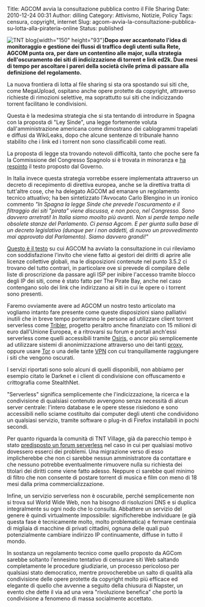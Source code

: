 Title: AGCOM avvia la consultazione pubblica contro il File Sharing
Date: 2010-12-24 00:31
Author: dilling
Category: Attivismo, Notizie, Policy
Tags: censura, copyright, internet
Slug: agcom-avvia-la-consultazione-pubblica-su-lotta-alla-pirateria-online
Status: published

![TNT blog](http://www.ens.it/public/notizie/immagini/1582630_agcom.jpg){width="150" height="93"}**Dopo aver accantonato l'idea di monitoraggio e gestione dei flussi di traffico degli utenti sulla Rete, AGCOM punta ora, per dare un contentino alle major, sulla strategia dell'oscuramento dei siti di indicizzazione di torrent e link ed2k. Due mesi di tempo per ascoltare i pareri della società civile prima di passare alla definizione del regolamento.**  
**<!--more-->**

La nuova frontiera di lotta al file sharing si sta ora spostando sui siti che, come MegaUpload, ospitano anche opere protette da copyright, attraverso richieste di rimozioni selettive, ma soprattutto sui siti che indicizzando torrent facilitano le condivisioni.

Questa è la medesima strategia che si sta tentando di introdurre in Spagna con la proposta di "Ley Sinde", una legge fortemente voluta dall'amministrazione americana come dimostrano dei cablogrammi trapelati e diffusi da WikiLeaks, dopo che alcune sentenze di tribunale hanno stabilito che i link ed i torrent non sono classificabili come reati.

La proposta di legge sta trovando notevoli difficoltà, tanto che poche sere fa la Commissione del Congresso Spagnolo si è trovata in minoranza e [ha respinto](http://punto-informatico.it/3060973/PI/News/spagna-copyright-hasta-vista.aspx) il testo proposto dal Governo.

In Italia invece questa strategia vorrebbe essere implementata attraverso un decreto di recepimento di direttiva europea, anche se la direttiva tratta di tutt'altre cose, che ha delegato AGCOM ad emanare un regolamento tecnico attuativo; ha ben sintetizzato l'Avvocato Carlo Blengino in un ironico commento *"In Spagna la legge Sinde che prevede l'oscuramento e il filtraggio dei siti "pirata" viene discussa, e non poco, nel Congresso. Sono davvero arretrati! In Italia siamo moolto più avanti. Non si perde tempo nelle obsolete stanze del Parlamento. Ci pensa Agcom. E per giunta sulla base di un decreto legislativo (dunque per i non addetti, di nuovo un provvedimento mai approvato dal Parlamento). Siamo davvero grandi!"*

[Questo è il testo](http://www.agcom.it/Default.aspx?message=visualizzadocument&DocID=5415) su cui AGCOM ha avviato la consultazione in cui rileviamo con soddisfazione l'invito che viene fatto ai gestori dei diritti di aprire alle licenze collettive globali, ma le disposizioni contenute nel punto 3.5.2 ci trovano del tutto contrari, in particolare ove si prevede di compilare delle liste di proscrizione da passare agli ISP per inibire l'accesso tramite blocco degli IP dei siti, come è stato fatto per The Pirate Bay, anche nel caso contengano solo dei link che indirizzano ai siti in cui le opere o i torrent sono presenti.

Faremo ovviamente avere ad AGCOM un nostro testo articolato ma vogliamo intanto fare presente come queste disposizioni siano palliativi inutili che in breve tempo porteranno le persone ad utilizzare client torrent serverless come [Tribler](http://www.tribler.org/trac), progetto peraltro anche finanziato con 15 milioni di euro dall'Unione Europea, e a ritrovarsi su forum e portali anch'essi serverless come quelli accessibili tramite [Osiris](http://osiris.kodeware.net/), o ancor più semplicemente ad utilizzare sistemi di anonimizzazione attraverso uno dei tanti [proxy](http://anonymouse.org), oppure usare [Tor](http://www.torproject.org/) o una delle tante [VPN](https://airvpn.org/) con cui tranquillamente raggiungere i siti che vengono oscurati.

I servizi riportati sono solo alcuni di quelli disponibili, non abbiamo per esempio citato le Darknet e i client di condivisione con offuscamento e crittografia come StealthNet.

"Serverless" significa semplicemente che l'indicizzazione, la ricerca e la condivisione di qualsiasi contenuto avvengono senza necessità di alcun server centrale: l'intero database e le opere stesse risiedono e sono accessibili nello sciame costituito dai computer degli utenti che condividono un qualsiasi servizio, tramite software o plug-in di Firefox installabili in pochi secondi.

Per quanto riguarda la comunità di TNT Village, già da parecchio tempo è stato [predisposto un forum serverless](http://forum.tntvillage.scambioetico.org/tntforum/index.php?showtopic=206457) nel caso in cui per qualsiasi motivo dovessero esserci dei problemi. Una migrazione verso di esso implicherebbe che non ci sarebbe nessun amministratore da contattare e che nessuno potrebbe eventualmente rimuovere nulla su richiesta dei titolari dei diritti come viene fatto adesso. Neppure ci sarebbe quel minimo di filtro che non consente di postare torrent di musica e film con meno di 18 mesi dalla prima commercializzazione.

Infine, un servizio serverless non è oscurabile, perché semplicemente non si trova sul World Wide Web, non ha bisogno di risoluzioni DNS e si duplica integralmente su ogni nodo che lo consulta. Abbattere un servizio del genere è quindi virtualmente impossibile: significherebbe individuare (e già questa fase è tecnicamente molto, molto problematica) e fermare centinaia di migliaia di macchine di privati cittadini, ognuna delle quali può potenzialmente cambiare indirizzo IP continuamente, diffuse in tutto il mondo.

In sostanza un regolamento tecnico come quello proposto da AGCom sarebbe soltanto l'ennesimo tentativo di censurare siti Web saltando completamente le procedure giudiziarie, un processo pericoloso per qualsiasi stato democratico, mentre provocherebbe un salto di qualità alla condivisione delle opere protette da copyright molto più efficace ed elegante di quello che avvenne a seguito della chiusura di Napster, un evento che dette il via ad una vera "rivoluzione benefica" che portò la condivisione a fenomeno di massa socialmente accettato.
